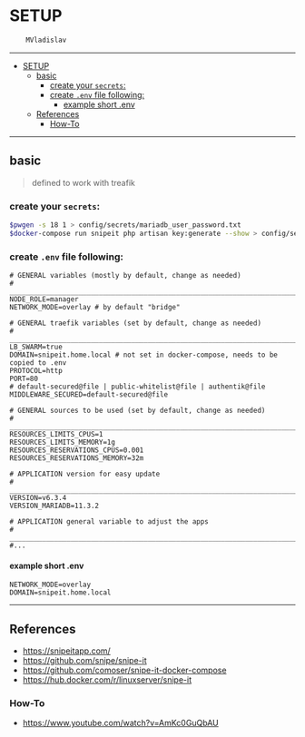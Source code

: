 # SETUP

```sh
    MVladislav
```

---

- [SETUP](#setup)
  - [basic](#basic)
    - [create your `secrets`:](#create-your-secrets)
    - [create `.env` file following:](#create-env-file-following)
      - [example short .env](#example-short-env)
  - [References](#references)
    - [How-To](#how-to)

---

## basic

> defined to work with treafik

### create your `secrets`:

```sh
$pwgen -s 18 1 > config/secrets/mariadb_user_password.txt
$docker-compose run snipeit php artisan key:generate --show > config/secrets/app_key_password.txt
```

### create `.env` file following:

```env
# GENERAL variables (mostly by default, change as needed)
# ______________________________________________________________________________
NODE_ROLE=manager
NETWORK_MODE=overlay # by default "bridge"

# GENERAL traefik variables (set by default, change as needed)
# ______________________________________________________________________________
LB_SWARM=true
DOMAIN=snipeit.home.local # not set in docker-compose, needs to be copied to .env
PROTOCOL=http
PORT=80
# default-secured@file | public-whitelist@file | authentik@file
MIDDLEWARE_SECURED=default-secured@file

# GENERAL sources to be used (set by default, change as needed)
# ______________________________________________________________________________
RESOURCES_LIMITS_CPUS=1
RESOURCES_LIMITS_MEMORY=1g
RESOURCES_RESERVATIONS_CPUS=0.001
RESOURCES_RESERVATIONS_MEMORY=32m

# APPLICATION version for easy update
# ______________________________________________________________________________
VERSION=v6.3.4
VERSION_MARIADB=11.3.2

# APPLICATION general variable to adjust the apps
# ______________________________________________________________________________
#...
```

#### example short .env

```env
NETWORK_MODE=overlay
DOMAIN=snipeit.home.local
```

---

## References

- <https://snipeitapp.com/>
- <https://github.com/snipe/snipe-it>
- <https://github.com/comoser/snipe-it-docker-compose>
- <https://hub.docker.com/r/linuxserver/snipe-it>

### How-To

- <https://www.youtube.com/watch?v=AmKc0GuQbAU>
